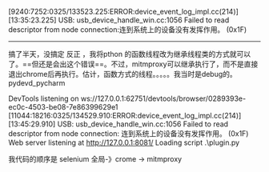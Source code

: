 ﻿[9240:7252:0325/133523.225:ERROR:device_event_log_impl.cc(214)] [13:35:23.225] USB: usb_device_handle_win.cc:1056 Failed to read descriptor from node connection:连到系统上的设备没有发挥作用。 (0x1F)
 
 ---
 搞了半天，没搞定
反正 ，我将pthon 的函数线程改为继承线程类的方式就可以了。==但还是会出这个错误==。不过，mitmproxy可以继承执行了，而不是直接退出chrome后再执行。估计，函数方式的线程。。。。。我当时是debug的。pydevd_pycharm


DevTools listening on ws://127.0.0.1:62751/devtools/browser/0289393e-ec0c-4503-be08-7e86399629e1
[11044:18216:0325/134529.910:ERROR:device_event_log_impl.cc(214)] [13:45:29.910] USB: usb_device_handle_win.cc:1056 Failed to read descriptor from node connection: 连到系统上的设备没有发挥作用。 (0x1F)
Web server listening at http://127.0.0.1:8081/
Loading script .\plugin.py

我代码的顺序是 selenium 全局-》crome -> mitmproxy
